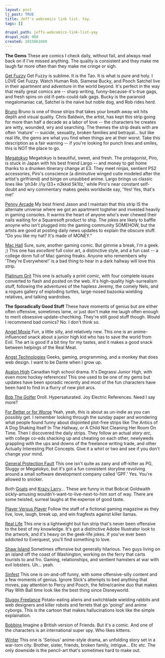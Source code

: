 ```yaml
--- 
layout: post
lj_post: TRUE
title: Jeff's webcomics link list. Yay.
tags: []

drupal_path: jeffs-webcomics-link-list-yay
drupal_nid: 900
created: 1015861080
---
```

<B>The Gems</B>
These are comics I check daily, without fail, and always read back on if I've missed anything. The quality is consistent and they make me laugh far more often than they make me cringe or sigh.

<A HREF="http://www.comics.com/comics/getfuzzy/">Get Fuzzy</A>
Get Fuzzy is sublime. It is the Tao. It is what is pure and holy. I LOVE Get Fuzzy. Watch Human Rob, Siamese Bucky, and Pooch Satchel live in their apartment and adventure in the world beyond. It's perfect in the way that really great comics are -- sharp writing, funny-because-it's-true gags, and fresh spins on old if-pets-could-talk gags. Bucky is the paranoid megalomaniac cat, Satchel is the naive but noble dog, and Rob rides herd.

<A HREF="http://www.baldwinpage.com/bruno.html">Bruno</A>
Bruno is one of those strips that takes your breath away wit hits depth and visual quality. Chris Baldwin, the artist, has kept this strip going for more than half a decade as a labor of love -- the characters he creates are witty, wounded, wry and searching. The themes the strip deals with are often 'mature' -- suicide, sexuality, broken families and betrayal... but like real life, the gems are what you find when things are at their worst. Take this description as a fair warning -- if you're looking for punch lines and smiles, this is NOT the place to go.

<A HREF="http://www.megatokyo.com/">Megatokyo</A>
Megatokyo is beautiful, sweet, and fresh. The protagonist, Piro, is stuck in Japan with his best friend Largo -- and money to get home thanks to a drunken itinerary change at E3. They meet ninjas, sentient PS2 accessories, Piro's conscience (a diminutive winged cutie modeled after the artist's girlfriend) and binge on unsubbed anime. Largo brings us classic lines like 'ph34r /\/\y l33+ n3kkid 5k1llz,' while Piro's near constant self-doubt and wry commentary makes geeks worldwide say, 'Yes! Yes, that's me!'

<A HREF="http://www.penny-arcade.com/view.php3">Penny Arcade</A>
My best friend Jason and I maintain that this strip IS the alternate universe where we got an apartment togteher and invested heavily in gaming consoles. It warms the heart of anyone who's ever chewed their nails waiting for a Squaresoft product to ship. The jokes are likely to baffle anoyne who isn't plugged into the gaming community SOMEHOW, but the artsts are good at posting daily news updates to explain the obscure stuff. "Do you like my hat? It's made of MONEY."

<A HREF="http://www.machall.com/">Mac Hall</A>
Sure, sure, another gaming comic. But gimmie a break, I'm a geek. ;) This one has *excellent* full color art, a distinctive style, and a fun cast -- a college dorm full of Mac gaming freaks. Anyone who remembers why 'They're Everywhere!' is a bad thing to hear in a dark hallway will love this strip.

<A HREF="http://www.platinumgrit.com/">Platinum Grit</A>
This one is actually a print comic, with four complete issues converted to flash and posted on the web. It's high-quality high-surrealism stuff, following the adventures of the hapless Jeremy, the comely Nels, and a rogues gallery of exploding turtles, large-nosed bazooka wielding relatives, and talking wardrobes.


<B>The Sporadically Good Stuff</B>
These have moments of genius but are either often offensive, sometimes lame, or just don't make me laugh often enough to merit obsessive update-chechking. They're still good stuff though. Would I recommend bad comics? No. I don't think so.

<A HREF="http://www.venisproductions.com/angelmoxie/">Angel Moxie</A>
Fun, a little silly, and relatively new. This one is an anime-influenced snack about a junior high kid who has to save the world from Evil. The art is good if a bit tiny for my tastes, and it makes a good snack between helpings of the Real Meat.

<A HREF="http://www.inktank.com/AT/index.cfm">Angst Technologies</A>
Geeks, gaming, programming, and a monkey that does web design. I want to be Dante when I grow up.

<A HREF="http://www.avalonhigh.com/">Avalon High</A>
Canadian high school drama. It's Degrassi Junior High, with even more hockey references! This one used to be one of my gems but updates have been sporadic recently and most of the fun characters have been hard to find in a flurry of new plot arcs.

<A HREF="http://www.bobthegolfer.net/">Bob The Golfer</A>
Droll. Hypersaturated. Joy Electric References. Need I say more?

<A HREF="http://www.comics.com/comics/forbetter/">For Better or for Worse</A>
Yeah, yeah, this is about as un-indie as you can possibly get. I remember looking through the sunday paper and wondering what people found funny about disjointed plot-free strips like The Antics of A Dog Shaking Itself In The Hallway, or A Child Not Cleaning Her Room On Time. Then I discovered the daily strips. They follow an actual *story arc,* with college co-eds shacking up and cheating on each other, newlyweds grappling with the ups and downs of the freelance writing trade, and other Actually Interesting Plot Concepts. Give it a whirl or two and see if you don't change your mind.

<A HREF="http://www.gpf-comics.com/">General Protection Fault</A>
This one isn't quite as zany and off-kilter as PG, Sluggy or Megatokyo, but it's got a fun consistent storyline revolving around a small software development company called 'GPF.' Yes. You're allowed to snicker.

Both <A HREF="http://www.goats.com/">Goats</A> and <A HREF="http://www.krazylarry.com/">Krazy Larry</A>...
These are funny in that Bobcat Goldwaith sickly-amusing wouldn't-want-to-live-next-to-him sort of way. There are some twisted, surreal laughs at the expense of good taste.

<A HREF="http://www.pvponline.com/">Player Versus Player</A>
Follow the staff of a fictional gaming magazine as they live, love, laugh, break up, and win fragfests against killer llamas.

<A HREF="http://www.reallifecomics.com/">Real Life</A>
This one is a lightweight but fun strip that's never been offensive to the best of my knowledge. It's got a distinctive Adobe Illustrator look to the artwork, and it's heavy on the geek-life jokes. If you've ever been addicted to Everquest, you'll find something to love.

<A HREF="http://students.washington.edu/durandal/shawisland/">Shaw Island</A>
Sometimes offensive but generally hilarious. Two guys living on an island off the coast of Washington, working on the ferry that carts tourists to and fro. Gaming, relationships, and sentient hamsters at war with evil lobsters. Uh... yeah.

<A HREF="http://www.sinfest.net/">Sinfest</A>
This one is on-and-off funny, with some offensive-silly content and a few moments of genius. Ignore Slick's attempts to bed anything that moves, pay attention to Percy and Pooch, the feline/canine duo that makes Play With Ball time look like the best thing since Disneyworld.

<A HREF="http://www.sluggy.com/">Sluggy Freelance</A>
Potato-eating aliens and switchblade wielding rabbits and web designers and killer robots and ferrets that go 'poing!' and anime cyborgs. This is the cartoon that makes hallucinations look like the simple explaination.

<A HREF="http://www.bobbins.org/">Bobbins</A>
Imagine a British version of Friends. But it's a comic. And one of the characters is an international super spy. Who likes kittens.

<A HREF="http://www.wintercomic.com/">Winter</A>
This one is 'Serious' anime-style drama, an unfolding story set in a war-torn city. Brother, sister, friends, broken family, intrigue... Etc etc. The only downside is the pencil-art that's sometimes hard to make out.

